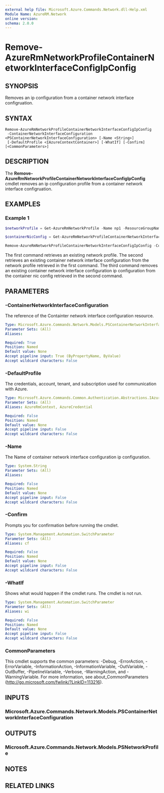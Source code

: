 ```yaml
---
external help file: Microsoft.Azure.Commands.Network.dll-Help.xml
Module Name: AzureRM.Network
online version:
schema: 2.0.0
---
```


# Remove-AzureRmNetworkProfileContainerNetworkInterfaceConfigIpConfig

## SYNOPSIS
Removes an ip configuration from a container network interface configruation.

## SYNTAX

```
Remove-AzureRmNetworkProfileContainerNetworkInterfaceConfigIpConfig
 -ContainerNetworkInterfaceConfiguration <PSContainerNetworkInterfaceConfiguration> [-Name <String>]
 [-DefaultProfile <IAzureContextContainer>] [-WhatIf] [-Confirm] [<CommonParameters>]
```

## DESCRIPTION
The **Remove-AzureRmNetworkProfileContainerNetworkInterfaceConfigIpConfig** cmdlet removes an ip configuration profile from a container network interface configruation.

## EXAMPLES

### Example 1
```powershell
$networkProfile = Get-AzureRmNetworkProfile -Name np1 -ResourceGroupName rg1

$containerNicConfig = Get-AzureRmNetworkProfileContainerNetworkInterfaceConfig -NetworkProfile $networkProfile -Name cnic1

Remove-AzureRmNetworkProfileContainerNetworkInterfaceConfigIpConfig -ContainerNetworkInterfaceConfiguration $containerNicConfig -Name ipconfigprofile1
```

The first command retrieves an existing network profile. The second retrieves an existing container network interface configuration from the network profile retrieved in the first command. The third command removes an existing container network interface configuration ip configuration from the container nic config retrieved in the second command.

## PARAMETERS

### -ContainerNetworkInterfaceConfiguration
The reference of the Containter network interface configuration resource.

```yaml
Type: Microsoft.Azure.Commands.Network.Models.PSContainerNetworkInterfaceConfiguration
Parameter Sets: (All)
Aliases:

Required: True
Position: Named
Default value: None
Accept pipeline input: True (ByPropertyName, ByValue)
Accept wildcard characters: False
```

### -DefaultProfile
The credentials, account, tenant, and subscription used for communication with Azure.

```yaml
Type: Microsoft.Azure.Commands.Common.Authentication.Abstractions.IAzureContextContainer
Parameter Sets: (All)
Aliases: AzureRmContext, AzureCredential

Required: False
Position: Named
Default value: None
Accept pipeline input: False
Accept wildcard characters: False
```

### -Name
The Name of container network interface configuration ip configuration.

```yaml
Type: System.String
Parameter Sets: (All)
Aliases:

Required: False
Position: Named
Default value: None
Accept pipeline input: False
Accept wildcard characters: False
```

### -Confirm
Prompts you for confirmation before running the cmdlet.

```yaml
Type: System.Management.Automation.SwitchParameter
Parameter Sets: (All)
Aliases: cf

Required: False
Position: Named
Default value: None
Accept pipeline input: False
Accept wildcard characters: False
```

### -WhatIf
Shows what would happen if the cmdlet runs.
The cmdlet is not run.

```yaml
Type: System.Management.Automation.SwitchParameter
Parameter Sets: (All)
Aliases: wi

Required: False
Position: Named
Default value: None
Accept pipeline input: False
Accept wildcard characters: False
```

### CommonParameters
This cmdlet supports the common parameters: -Debug, -ErrorAction, -ErrorVariable, -InformationAction, -InformationVariable, -OutVariable, -OutBuffer, -PipelineVariable, -Verbose, -WarningAction, and -WarningVariable. For more information, see about_CommonParameters (http://go.microsoft.com/fwlink/?LinkID=113216).

## INPUTS

### Microsoft.Azure.Commands.Network.Models.PSContainerNetworkInterfaceConfiguration

## OUTPUTS

### Microsoft.Azure.Commands.Network.Models.PSNetworkProfile

## NOTES

## RELATED LINKS
